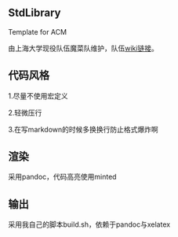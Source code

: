 ## StdLibrary

Template for ACM

由上海大学现役队伍魔菜队维护，队伍[wiki链接](http://modcsl.cn/wiki/index.php/Magic_Vegetable_(2019))。

## 代码风格

1.尽量不使用宏定义

2.轻微压行

3.在写markdown的时候多换换行防止格式爆炸啊

## 渲染

采用pandoc，代码高亮使用minted

## 输出

采用我自己的脚本build.sh，依赖于pandoc与xelatex